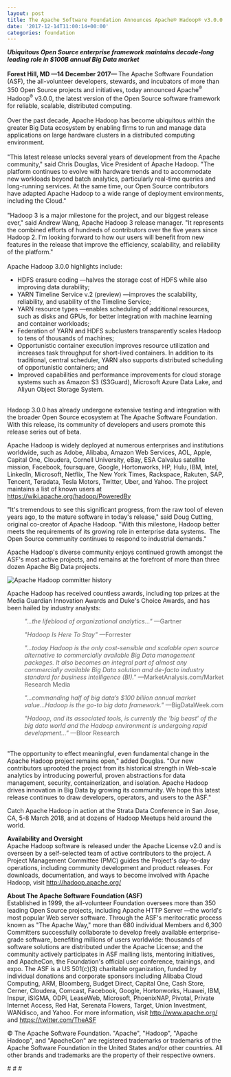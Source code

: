 ```yaml
---
layout: post
title: The Apache Software Foundation Announces Apache® Hadoop® v3.0.0 General Availability
date: '2017-12-14T11:00:14+00:00'
categories: foundation
---
```

<div><strong><em>Ubiquitous Open Source enterprise framework maintains decade-long leading role in $100B annual Big Data market</em></strong></div> 
  <div><br /></div> 
  <div><strong>Forest Hill, MD —14 December 2017— </strong>The Apache Software Foundation (ASF), the all-volunteer developers, stewards, and incubators of more than 350 Open Source projects and initiatives, today announced Apache<sup>®</sup> Hadoop<sup>®</sup> v3.0.0, the latest version of the Open Source software framework for reliable, scalable, distributed computing.</div> 
  <div><br /></div> 
  <div>Over the past decade, Apache Hadoop has become ubiquitous within the greater Big Data ecosystem by enabling firms to run and manage data applications on large hardware clusters in a distributed computing environment.</div> 
  <div><br /></div> 
  <div>&quot;This latest release unlocks several years of development from the Apache community,&quot; said Chris Douglas, Vice President of Apache Hadoop. &quot;The platform continues to evolve with hardware trends and to accommodate new workloads beyond batch analytics, particularly real-time queries and long-running services. At the same time, our Open Source contributors have adapted Apache Hadoop to a wide range of deployment environments, including the Cloud.&quot;</div> 
  <div><br /></div> 
  <div>&quot;Hadoop 3 is a major milestone for the project, and our biggest release ever,&quot; said Andrew Wang, Apache Hadoop 3 release manager. &quot;It represents the combined efforts of hundreds of contributors over the five years since Hadoop 2. I'm looking forward to how our users will benefit from new features in the release that improve the efficiency, scalability, and reliability of the platform.&quot;</div> 
  <div><br /></div> 
  <div>Apache Hadoop 3.0.0 highlights include:</div> 
  <div> 
    <ul> 
      <li>HDFS erasure coding —halves the storage cost of HDFS while also improving data durability;</li> 
      <li>YARN Timeline Service v.2 (preview) —improves the scalability, reliability, and usability of the Timeline Service;</li> 
      <li>YARN resource types —enables scheduling of additional resources, such as disks and GPUs, for better integration with machine learning and container workloads;</li> 
      <li>Federation of YARN and HDFS subclusters transparently scales Hadoop to tens of thousands of machines;</li> 
      <li>Opportunistic container execution improves resource utilization and increases task throughput for short-lived containers. In addition to its traditional, central scheduler, YARN also supports distributed scheduling of opportunistic containers; and&nbsp;</li> 
      <li>Improved capabilities and performance improvements for cloud storage systems such as Amazon S3 (S3Guard), Microsoft Azure Data Lake, and Aliyun Object Storage System.</li> 
    </ul> 
  </div> 
  <div><br /></div> 
  <div>Hadoop 3.0.0 has already undergone extensive testing and integration with the broader Open Source ecosystem at The Apache Software Foundation. With this release, its community of developers and users promote this release series out of beta.</div> 
  <p> </p> 
  <div> 
    <p>Apache Hadoop is widely deployed at numerous enterprises and institutions worldwide, such as Adobe, Alibaba, Amazon Web Services, AOL, Apple, Capital One, Cloudera, Cornell University, eBay, ESA Calvalus satellite mission, Facebook, foursquare, Google, Hortonworks, HP, Hulu, IBM, Intel, LinkedIn, Microsoft, Netflix, The New York Times, Rackspace, Rakuten, SAP, Tencent, Teradata, Tesla Motors, Twitter, Uber, and Yahoo. The project maintains a list of known users at <a href="https://wiki.apache.org/hadoop/PoweredBy">https://wiki.apache.org/hadoop/PoweredBy</a></p> 
    <p>&quot;It's tremendous to see this significant progress, from the raw tool of eleven years ago, to the mature software in today's release,&quot; said Doug Cutting, original co-creator of Apache Hadoop. &quot;With this milestone, Hadoop better meets the requirements of its growing role in enterprise data systems.&nbsp; The Open Source community continues to respond to industrial demands.&quot;</p> 
    <p>Apache Hadoop's diverse community enjoys continued growth amongst the ASF's most active projects, and remains at the forefront of more than three dozen Apache Big Data projects.</p> 
    <div> 
      <p><img src="https://blogs.apache.org/foundation/mediaresource/285a60d9-f638-45c5-a4e6-ef9069257402" alt="Apache Hadoop committer history" /></p> 
      <p> </p> 
      <p> </p> 
      <p>Apache Hadoop has received countless awards, including top prizes at the Media Guardian Innovation Awards and Duke's Choice Awards, and has been hailed by industry analysts:</p> 
    </div> 
  </div> 
  <blockquote style="margin: 0px 0px 0px 40px; border: none; padding: 0px;"> 
    <div> 
      <div> 
        <p><em>&quot;...the lifeblood of organizational analytics…&quot;&nbsp;</em>—Gartner</p> 
      </div> 
    </div> 
  </blockquote> 
  <blockquote style="margin: 0px 0px 0px 40px; border: none; padding: 0px;"> 
    <div> 
      <div> 
        <p><em>&quot;Hadoop Is Here To Stay&quot; </em>—Forrester</p> 
      </div> 
    </div> 
  </blockquote> 
  <blockquote style="margin: 0px 0px 0px 40px; border: none; padding: 0px;"> 
    <div> 
      <div> 
        <p><em>&quot;...today Hadoop is the only cost-sensible and scalable open source alternative to commercially available Big Data management packages. It also becomes an integral part of almost any commercially available Big Data solution and de-facto industry standard for business intelligence (BI).&quot;</em> —MarketAnalysis.com/Market Research Media</p> 
      </div> 
    </div> 
  </blockquote> 
  <blockquote style="margin: 0px 0px 0px 40px; border: none; padding: 0px;"> 
    <div> 
      <div> 
        <p><em>&quot;...commanding half of big data’s $100 billion annual market value...Hadoop is the go-to big data framework.&quot; </em>—BigDataWeek.com</p> 
      </div> 
    </div> 
  </blockquote> 
  <blockquote style="margin: 0px 0px 0px 40px; border: none; padding: 0px;"> 
    <div> 
      <div> 
        <p><em>&quot;Hadoop, and its associated tools, is currently the 'big beast' of the big data world and the Hadoop environment is undergoing rapid development...&quot; </em>—Bloor Research</p> 
      </div> 
    </div> 
  </blockquote> 
  <div> 
    <div> 
      <p><br />&quot;The opportunity to effect meaningful, even fundamental change in the Apache Hadoop project remains open,&quot; added Douglas. &quot;Our new contributors uprooted the project from its historical strength in Web-scale analytics by introducing powerful, proven abstractions for data management, security, containerization, and isolation. Apache Hadoop drives innovation in Big Data by growing its community. We hope this latest release continues to draw developers, operators, and users to the ASF.&quot;</p> 
      <p>Catch Apache Hadoop in action at the Strata Data Conference in San Jose, CA, 5-8 March 2018, and at dozens of Hadoop Meetups held around the world.</p> 
      <p><strong>Availability and Oversight<br /></strong>Apache Hadoop software is released under the Apache License v2.0 and is overseen by a self-selected team of active contributors to the project. A Project Management Committee (PMC) guides the Project's day-to-day operations, including community development and product releases. For downloads, documentation, and ways to become involved with Apache Hadoop, visit <a href="http://hadoop.apache.org/">http://hadoop.apache.org/</a> </p> 
      <p><strong>About The Apache Software Foundation (ASF)<br /></strong>Established in 1999, the all-volunteer Foundation oversees more than 350 leading Open Source projects, including Apache HTTP Server —the world's most popular Web server software. Through the ASF's meritocratic process known as &quot;The Apache Way,&quot; more than 680 individual Members and 6,300 Committers successfully collaborate to develop freely available enterprise-grade software, benefiting millions of users worldwide: thousands of software solutions are distributed under the Apache License; and the community actively participates in ASF mailing lists, mentoring initiatives, and ApacheCon, the Foundation's official user conference, trainings, and expo. The ASF is a US 501(c)(3) charitable organization, funded by individual donations and corporate sponsors including Alibaba Cloud Computing, ARM, Bloomberg, Budget Direct, Capital One, Cash Store, Cerner, Cloudera, Comcast, Facebook, Google, Hortonworks, Huawei, IBM, Inspur, iSIGMA, ODPi, LeaseWeb, Microsoft, PhoenixNAP, Pivotal, Private Internet Access, Red Hat, Serenata Flowers, Target, Union Investment, WANdisco, and Yahoo. For more information, visit <a href="http://www.apache.org/">http://www.apache.org/</a> and <a href="https://twitter.com/TheASF">https://twitter.com/TheASF</a></p> 
      <p>© The Apache Software Foundation. &quot;Apache&quot;, &quot;Hadoop&quot;, &quot;Apache Hadoop&quot;, and &quot;ApacheCon&quot; are registered trademarks or trademarks of the Apache Software Foundation in the United States and/or other countries. All other brands and trademarks are the property of their respective owners.</p> 
      <p># # #</p> 
    </div> 
  </div>
